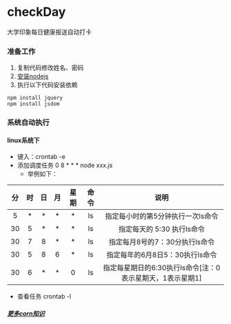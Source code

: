 # checkDay
大学印象每日健康报送自动打卡

### 准备工作
1. 复制代码修改姓名、密码
2. [安装nodejs](https://www.runoob.com/nodejs/nodejs-install-setup.html)
3. 执行以下代码安装依赖
```
npm install jquery
npm install jsdom
```

### 系统自动执行
#### linux系统下
- 键入：crontab  -e
- 添加调度任务 0 8 * * * node xxx.js
  - 举例如下：
  
|分|时|日|月|星期|命令|说明|
|:----:|:----:|:----:|:----:|:----:|:----:|:----:|
|5|*|*|*|*|ls|指定每小时的第5分钟执行一次ls命令|
|30|5|*|*|*|ls|指定每天的 5:30 执行ls命令|
|30|7|8|*|*|ls|指定每月8号的7：30分执行ls命令|
|30|5|8|6|*|ls|指定每年的6月8日5：30执行ls命令|
|30|6|*|*|0|ls|指定每星期日的6:30执行ls命令[注：0表示星期天，1表示星期1]|

- 查看任务 crontab -l
##### [更多corn知识](http://blogjava.net/freeman1984/archive/2010/09/23/332715.html)
